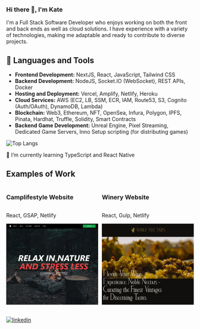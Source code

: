 ### Hi there 👋, I'm Kate
I'm a Full Stack Software Developer who enjoys working on both the front and back ends as well as cloud solutions. I have experience with a variety of technologies, making me adaptable and ready to contribute to diverse projects.

## 🚀 Languages and Tools

- **Frontend Development:** NextJS, React, JavaScript, Tailwind CSS
- **Backend Development:** NodeJS, Socket.IO (WebSocket), REST APIs, Docker
- **Hosting and Deployment:** Vercel, Amplify, Netlify, Heroku
- **Cloud Services:** AWS (EC2, LB, SSM, ECR, IAM, Route53, S3, Cognito (Auth/OAuth), DynamoDB, Lambda)
- **Blockchain:** Web3, Ethereum, NFT, OpenSea, Infura, Polygon, IPFS, Pinata, Hardhat, Truffle, Solidity, Smart Contracts
- **Backend Game Development:** Unreal Engine, Pixel Streaming, Dedicated Game Servers, Inno Setup scripting (for distributing games)

![Top Langs](https://github-readme-stats.vercel.app/api/top-langs/?username=ekaterinagorbunova&size_weight=0.5&count_weight=0.5&theme=github_dark_dimmed&layout=compact)

🌱 I’m currently learning TypeScript and React Native

## Examples of Work

<div style="display: flex;">
    <div style="display: flex; flex-direction: column; padding-right: 10px">
        <h3>Camplifestyle Website</h3>
        <p> React, GSAP, Netlify</p>
        <a href="https://camplifestyle-spa.netlify.app">
            <img src='https://github.com/EkaterinaGorbunova/ekaterinagorbunova/blob/main/img/camplifestyle.webp' width="256" />    
        </a>
    </div>
    <div style="display: flex; flex-direction: column;">
        <h3>Winery Website</h3>
        <p> React, Gulp, Netlify</p>
        <a href="https://winery-noble-nectars.netlify.app">
            <img src='https://github.com/EkaterinaGorbunova/ekaterinagorbunova/blob/main/img/winery.webp' width="256" />    
        </a>
    </div>
</div>

##
[<img src='https://img.shields.io/badge/LinkedIn-Blue?style=social&logo=linkedin' alt='linkedin' height='40'>](https://www.linkedin.com/in/ekaterina-gorbunova-b57582133/)

<!--
**EkaterinaGorbunova/ekaterinagorbunova** is a ✨ _special_ ✨ repository because its `README.md` (this file) appears on your GitHub profile.

Here are some ideas to get you started:

- 🔭 I’m currently working on ...
- 🌱 I’m currently learning ...
- 👯 I’m looking to collaborate on ...
- 🤔 I’m looking for help with ...
- 💬 Ask me about ...
- 📫 How to reach me: ...
- 😄 Pronouns: ...
- ⚡ Fun fact: ...
-->

